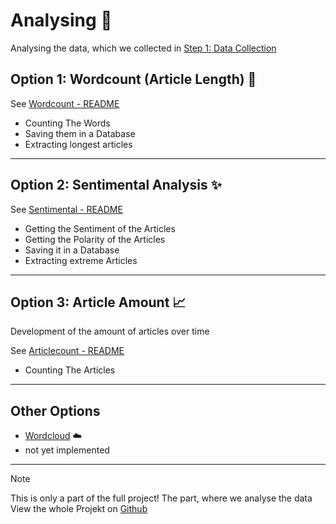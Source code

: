 # Analysing 🔎

Analysing the data, which we collected in [Step 1: Data Collection](../data-collection/)

## Option 1: Wordcount (Article Length) 📏

See [Wordcount - README](./Wordcount/)

- Counting The Words
- Saving them in a Database
- Extracting longest articles

---

## Option 2: Sentimental Analysis ✨

See [Sentimental - README](./Sentimental/)

- Getting the Sentiment of the Articles
- Getting the Polarity of the Articles
- Saving it in a Database
- Extracting extreme Articles

---

## Option 3: Article Amount 📈

Development of the amount of articles over time

See [Articlecount - README](./Articlecount//)

- Counting The Articles

---

## Other Options

- [Wordcloud](./Wordcloud/) ☁️
- not yet implemented

---

> [!NOTE]
> This is only a part of the full project!
> The part, where we analyse the data
> View the whole Projekt on [Github](https://github.com/AdminL3/Jugend-Forscht/)
